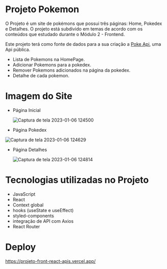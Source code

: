 
# Projeto Pokemon

O Projeto  é um site de pokémons que possui três páginas: Home, Pokedex e Detalhes. O projeto está subdivido em temas de acordo com os conteúdos que estudado durante o Módulo 2 - Frontend.

Este projeto terá como fonte de dados para a sua criação a [Poke Api](https://pokeapi.co/ "Poke Api"), uma Api pública.

- Lista de Pokemons na HomePage.
- Adicionar Pokemons para a pokedex.
- Remover Pokemons adicionados na página da pokedex.
- Detalhe de cada  pokemon.
  
# Imagem do Site
- Página Inicial

  ![Captura de tela 2023-01-06 124500](https://user-images.githubusercontent.com/111310311/211048343-48eb112b-3908-49bf-8513-fcaa832a69ec.png)

- Página Pokedex

![Captura de tela 2023-01-06 124629](https://user-images.githubusercontent.com/111310311/211048472-fb02e70d-2e82-4890-86a6-45dffbe71978.png)

- Página Detalhes

  ![Captura de tela 2023-01-06 124814](https://user-images.githubusercontent.com/111310311/211048658-98a98e7e-5f23-412a-99c9-76a422e6d3d7.png)


# Tecnologias utilizadas no Projeto
- JavaScript
- React
- Context global
- hooks (useState e useEffect)
- styled-components
- integração de API com Axios
- React Router
 
 # Deploy
https://projeto-front-react-apis.vercel.app/
